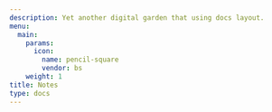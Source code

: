 ```yaml
---
description: Yet another digital garden that using docs layout.
menu:
  main:
    params:
      icon:
        name: pencil-square
        vendor: bs
    weight: 1
title: Notes
type: docs
---
```

